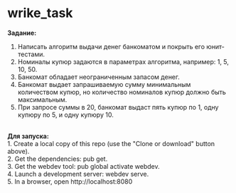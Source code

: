 # wrike_task

<b>Задание:</b><br>
1. Написать алгоритм выдачи денег банкоматом и покрыть его юнит-тестами.<br>
2. Номиналы купюр задаются в параметрах алгоритма, например: 1, 5, 10, 50.<br>
3. Банкомат обладает неограниченным запасом денег.<br>
4. Банкомат выдает запрашиваемую сумму минимальным количеством купюр, но количество номиналов купюр должно быть максимальным.<br>
5. При запросе суммы в 20, банкомат выдаст пять купюр по 1, одну купюру по 5, и одну купюру 10.<br>
<br>
<b>Для запуска:</b><br>
1. Create a local copy of this repo (use the "Clone or download" button above).<br>
2. Get the dependencies: pub get.<br>
3. Get the webdev tool: pub global activate webdev.<br>
4. Launch a development server: webdev serve.<br>
5. In a browser, open http://localhost:8080<br>
